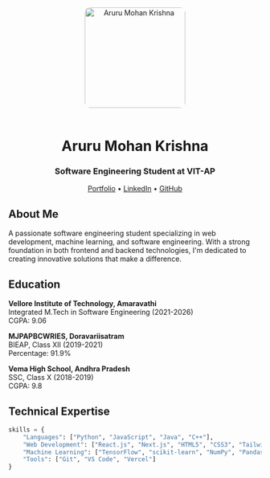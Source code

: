 <div align="center">

<img src="https://hebbkx1anhila5yf.public.blob.vercel-storage.com/WhatsApp%20Image%202025-01-02%20at%2014.40.03_1cfbe5db.jpg-lWxwDQIBrUSGSI5Vpbl7vPcjp18Aui.jpeg" alt="Aruru Mohan Krishna" width="200" style="border-radius: 10px; margin-bottom: 20px;" />

# Aruru Mohan Krishna
### Software Engineering Student at VIT-AP

[Portfolio](https://1ex5yiy18k2wortk.vercel.app/) • 
[LinkedIn](https://www.linkedin.com/in/aruru-mohan-krishna-79b851226/) • 
[GitHub](https://github.com/mohankrishna1123)

</div>

## About Me

A passionate software engineering student specializing in web development, machine learning, and software engineering. With a strong foundation in both frontend and backend technologies, I'm dedicated to creating innovative solutions that make a difference.

## Education

**Vellore Institute of Technology, Amaravathi**  
Integrated M.Tech in Software Engineering (2021-2026)  
CGPA: 9.06

**MJPAPBCWRIES, Doravariisatram**  
BIEAP, Class XII (2019-2021)  
Percentage: 91.9%

**Vema High School, Andhra Pradesh**  
SSC, Class X (2018-2019)  
CGPA: 9.8

## Technical Expertise

```python
skills = {
    "Languages": ["Python", "JavaScript", "Java", "C++"],
    "Web Development": ["React.js", "Next.js", "HTML5", "CSS3", "Tailwind CSS"],
    "Machine Learning": ["TensorFlow", "scikit-learn", "NumPy", "Pandas"],
    "Tools": ["Git", "VS Code", "Vercel"]
}
